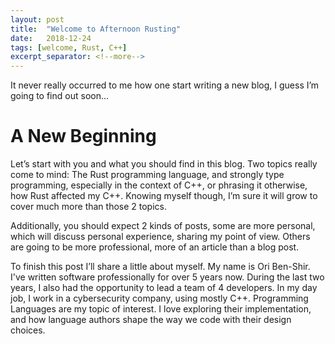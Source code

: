 ```yaml
---
layout: post
title:  "Welcome to Afternoon Rusting"
date:   2018-12-24
tags: [welcome, Rust, C++]
excerpt_separator: <!--more-->
---
```

It never really occurred to me how one start writing a new blog, I guess I’m going to find out soon...

<!--more-->

# A New Beginning

Let’s start with you and what you should find in this blog. Two topics really come to mind: The Rust programming language, and strongly type programming, especially in the context of C++, or phrasing it otherwise, how Rust affected my C++. Knowing myself though, I’m sure it will grow to cover much more than those 2 topics.

Additionally, you should expect 2 kinds of posts, some are more personal, which will discuss personal experience, sharing my point of view. Others are going to be more professional, more of an article than a blog post.

To finish this post I’ll share a little about myself. My name is Ori Ben-Shir. I've written software professionally for over 5 years now. During the last two years, I also had the opportunity to lead a team of 4 developers. In my day job, I work in a cybersecurity company, using mostly C++. Programming Languages are my topic of interest. I love exploring their implementation, and how language authors shape the way we code with their design choices.